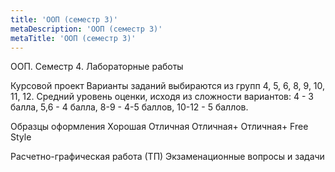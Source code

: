 ```yaml
---
title: 'ООП (семестр 3)'
metaDescription: 'ООП (семестр 3)'
metaTitle: 'ООП (семестр 3)'
---
```


ООП. Семестр 4.
Лабораторные работы

Курсовой проект
Варианты заданий выбираются из групп 4, 5, 6, 8, 9, 10, 11, 12. Средний уровень оценки, исходя из сложности вариантов: 4 - 3 балла, 5,6 - 4 балла, 8-9 - 4-5 баллов, 10-12 - 5 баллов.

Образцы оформления
Хорошая
Отличная
Отличная+
Отличная+
Free Style

Расчетно-графическая работа (ТП)
Экзаменационные вопросы и задачи